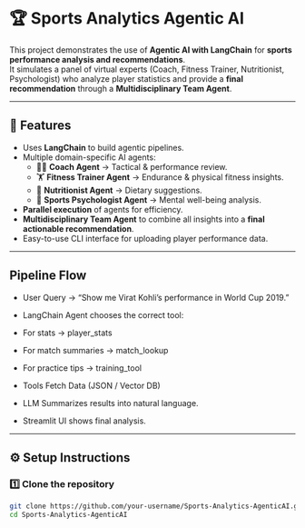 # 🏆 Sports Analytics Agentic AI

This project demonstrates the use of **Agentic AI with LangChain** for **sports performance analysis and recommendations**.  
It simulates a panel of virtual experts (Coach, Fitness Trainer, Nutritionist, Psychologist) who analyze player statistics and provide a **final recommendation** through a **Multidisciplinary Team Agent**.

---

## 🚀 Features
- Uses **LangChain** to build agentic pipelines.
- Multiple domain-specific AI agents:
  - 🧑‍🏫 **Coach Agent** → Tactical & performance review.
  - 🏋️ **Fitness Trainer Agent** → Endurance & physical fitness insights.
  - 🍎 **Nutritionist Agent** → Dietary suggestions.
  - 🧠 **Sports Psychologist Agent** → Mental well-being analysis.
- **Parallel execution** of agents for efficiency.
- **Multidisciplinary Team Agent** to combine all insights into a **final actionable recommendation**.
- Easy-to-use CLI interface for uploading player performance data.

---

## Pipeline Flow

- User Query → “Show me Virat Kohli’s performance in World Cup 2019.”

- LangChain Agent chooses the correct tool:

- For stats → player_stats

- For match summaries → match_lookup

- For practice tips → training_tool

- Tools Fetch Data (JSON / Vector DB)

- LLM Summarizes results into natural language.

- Streamlit UI shows final analysis.

---

## ⚙️ Setup Instructions

### 1️⃣ Clone the repository
```bash
git clone https://github.com/your-username/Sports-Analytics-AgenticAI.git
cd Sports-Analytics-AgenticAI

